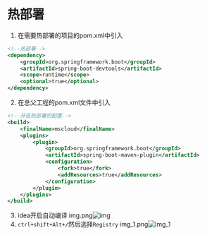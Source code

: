 # 热部署
1. 在需要热部署的项目的pom.xml中引入
~~~xml
<!--热部署-->
<dependency>
    <groupId>org.springframework.boot</groupId>
    <artifactId>spring-boot-devtools</artifactId>
    <scope>runtime</scope>
    <optional>true</optional>
</dependency>
~~~
2. 在总父工程的pom.xml文件中引入
~~~xml
<!--开启热部署的配置-->
<build>
    <finalName>mscloud</finalName>
    <plugins>
        <plugin>
            <groupId>org.springframework.boot</groupId>
            <artifactId>spring-boot-maven-plugin</artifactId>
            <configuration>
                <fork>true</fork>
                <addResources>true</addResources>
            </configuration>
        </plugin>
    </plugins>
</build>
~~~
3. idea开启自动编译
img.png![img](https://user-images.githubusercontent.com/47892921/131517713-db815f11-49d1-4909-b8b5-4fc35381db69.png)
4. `ctrl+shift+Alt+/`然后选择`Registry`
img_1.png![img_1](https://user-images.githubusercontent.com/47892921/131517781-af57becd-7045-434a-980b-2d3e35cebca9.png)


